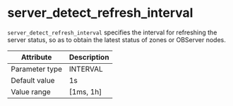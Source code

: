 # server_detect_refresh_interval

`server_detect_refresh_interval` specifies the interval for refreshing the server status, so as to obtain the latest status of zones or OBServer nodes.

| Attribute | Description |
|----------|---------|
| Parameter type | INTERVAL |
| Default value | 1s |
| Value range | [1ms, 1h] |
